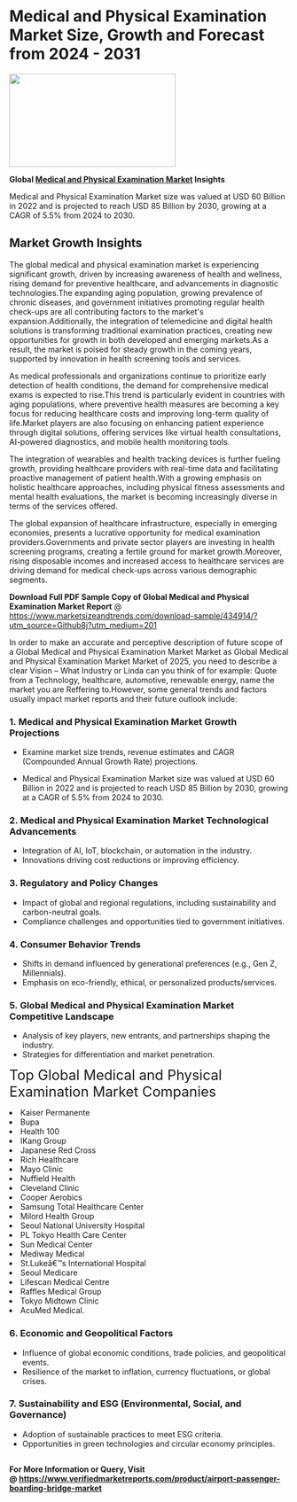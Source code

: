 <H1>Medical and Physical Examination Market Size, Growth and Forecast from 2024 - 2031</H1><img class="aligncenter size-medium wp-image-584254" src="https://thirdeyenews.in/wp-content/uploads/2024/09/Global-Market-Research-300x168.jpeg" alt="" width="300" height="168" /><p><strong>Global&nbsp;<a href="https://www.marketsizeandtrends.com/download-sample/434914/?utm_source=Github8j?utm_medium=201">Medical and Physical Examination Market</a> Insights</strong></p><p>Medical and Physical Examination Market size was valued at USD 60 Billion in 2022 and is projected to reach USD 85 Billion by 2030, growing at a CAGR of 5.5% from 2024 to 2030.</p><p><h2>Market Growth Insights</h2> <p>The global medical and physical examination market is experiencing significant growth, driven by increasing awareness of health and wellness, rising demand for preventive healthcare, and advancements in diagnostic technologies.The expanding aging population, growing prevalence of chronic diseases, and government initiatives promoting regular health check-ups are all contributing factors to the market's expansion.Additionally, the integration of telemedicine and digital health solutions is transforming traditional examination practices, creating new opportunities for growth in both developed and emerging markets.As a result, the market is poised for steady growth in the coming years, supported by innovation in health screening tools and services.</p> <p>As medical professionals and organizations continue to prioritize early detection of health conditions, the demand for comprehensive medical exams is expected to rise.This trend is particularly evident in countries with aging populations, where preventive health measures are becoming a key focus for reducing healthcare costs and improving long-term quality of life.Market players are also focusing on enhancing patient experience through digital solutions, offering services like virtual health consultations, AI-powered diagnostics, and mobile health monitoring tools.</p> <p>The integration of wearables and health tracking devices is further fueling growth, providing healthcare providers with real-time data and facilitating proactive management of patient health.With a growing emphasis on holistic healthcare approaches, including physical fitness assessments and mental health evaluations, the market is becoming increasingly diverse in terms of the services offered.</p> <p>The global expansion of healthcare infrastructure, especially in emerging economies, presents a lucrative opportunity for medical examination providers.Governments and private sector players are investing in health screening programs, creating a fertile ground for market growth.Moreover, rising disposable incomes and increased access to healthcare services are driving demand for medical check-ups across various demographic segments.</p> <p><span class=""><strong>Download Full PDF Sample Copy of Global Medical and Physical Examination Market Report</strong> @ <a href="https://www.marketsizeandtrends.com/download-sample/434914/?utm_source=Github8j?utm_medium=201" target="_blank">https://www.marketsizeandtrends.com/download-sample/434914/?utm_source=Github8j?utm_medium=201</a></span></p><p>In order to make an accurate and perceptive description of future scope of a Global&nbsp;Medical and Physical Examination Market Market as Global&nbsp;Medical and Physical Examination Market Market of 2025, you need to describe a clear Vision &ndash; What Industry or Linda can you think of for example: Quote from a Technology, healthcare, automotive, renewable energy, name the market you are Reffering to.However, some general trends and factors usually impact market reports and their future outlook include:</p><h3>1.&nbsp;<strong>Medical and Physical Examination Market Growth Projections</strong></h3><ul><li>Examine market size trends, revenue estimates and CAGR (Compounded Annual Growth Rate) projections.</li><li><p>Medical and Physical Examination Market size was valued at USD 60 Billion in 2022 and is projected to reach USD 85 Billion by 2030, growing at a CAGR of 5.5% from 2024 to 2030.</p></li></ul><h3>2.&nbsp;<strong>Medical and Physical Examination Market Technological Advancements</strong></h3><ul><li>Integration of AI, IoT, blockchain, or automation in the industry.</li><li>Innovations driving cost reductions or improving efficiency.</li></ul><h3>3.&nbsp;<strong>Regulatory and Policy Changes</strong></h3><ul><li>Impact of global and regional regulations, including sustainability and carbon-neutral goals.</li><li>Compliance challenges and opportunities tied to government initiatives.</li></ul><h3>4.&nbsp;<strong>Consumer Behavior Trends</strong></h3><ul><li>Shifts in demand influenced by generational preferences (e.g., Gen Z, Millennials).</li><li>Emphasis on eco-friendly, ethical, or personalized products/services.</li></ul><h3>5.&nbsp;<strong>Global Medical and Physical Examination Market Competitive Landscape</strong></h3><ul><li>Analysis of key players, new entrants, and partnerships shaping the industry.</li><li>Strategies for differentiation and market penetration.</li></ul><p data-pm-slice="1 1 []"><span style="color: inherit; font-family: inherit; font-size: 25px;">Top Global Medical and Physical Examination Market Companies</span></p><div class="" data-test-id=""><p><li>Kaiser Permanente</li><li> Bupa</li><li> Health 100</li><li> IKang Group</li><li> Japanese Red Cross</li><li> Rich Healthcare</li><li> Mayo Clinic</li><li> Nuffield Health</li><li> Cleveland Clinic</li><li> Cooper Aerobics</li><li> Samsung Total Healthcare Center</li><li> Milord Health Group</li><li> Seoul National University Hospital</li><li> PL Tokyo Health Care Center</li><li> Sun Medical Center</li><li> Mediway Medical</li><li> St.Lukeâ€™s International Hospital</li><li> Seoul Medicare</li><li> Lifescan Medical Centre</li><li> Raffles Medical Group</li><li> Tokyo Midtown Clinic</li><li> AcuMed Medical.</li></p></div><h3>6.&nbsp;<strong>Economic and Geopolitical Factors</strong></h3><ul><li>Influence of global economic conditions, trade policies, and geopolitical events.</li><li>Resilience of the market to inflation, currency fluctuations, or global crises.</li></ul><h3>7.&nbsp;<strong>Sustainability and ESG (Environmental, Social, and Governance)</strong></h3><ul><li>Adoption of sustainable practices to meet ESG criteria.</li><li>Opportunities in green technologies and circular economy principles.</li></ul><h2><strong style="font-size: 14px;">For More Information or Query, Visit @&nbsp;</strong><a style="background-color: #ffffff; font-size: 14px;" href="https://www.marketsizeandtrends.com/report/medical-and-physical-examination-market/" target="_blank">https://www.verifiedmarketreports.com/product/airport-passenger-boarding-bridge-market</a></h2>